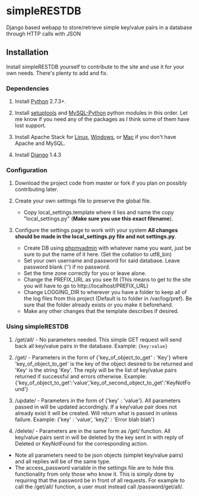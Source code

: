 simpleRESTDB
============

Django based webapp to store/retrieve simple key/value pairs in a database through HTTP calls with JSON

## Installation

Install simpleRESTDB yourself to contribute to the site and use it for your own needs. There's plenty to add and fix.

### Dependencies

1. Install [Python](http://www.python.org/) 2.7.3+.

2. Install [setuptools](http://pypi.python.org/pypi/setuptools) and [MySQL-Python](http://sourceforge.net/projects/mysql-python/) python modules in this order. Let me know if you need any of the packages as I think some of them have lost support.

3. Install Apache Stack for [Linux](http://www.unixmen.com/install-lamp-with-1-command-in-ubuntu-1010-maverick-meerkat/), [Windows](http://www.wampserver.com/en/), or [Mac](http://www.mamp.info/en/index.html) if you don't have Apache and MySQL.

4. Install [Django](https://www.djangoproject.com/download/) 1.4.3

### Configuration

1. Download the project code from master or fork if you plan on possibly contributing later.

2. Create your own settings file to preserve the global file.
    * Copy local_settings.template where it lies and name the copy "local_settings.py" (**Make sure you use this exact filename**).

3. Configure the settings page to work with your system **All changes should be made in the local_settings.py file and not settings.py**.
    * Create DB using [phpmyadmin](http://127.0.0.1/phpmyadmin) with whatever name you want, just be sure to put the name of it here. (Set the collation to utf8_bin)
    * Set your own username and password for said database. Leave password blank ('') if no password.
    * Set the time zone correctly for you or leave alone.
    * Change the PREFIX_URL as you see fit (This means to get to the site you will have to go to http://localhost/PREFIX_URL)
    * Change LOGGING_DIR to wherever you have a folder to keep all of the log files from this project (Default is to folder in /var/log/pref). Be sure that the folder already exists or you make it beforehand.
    * Make any other changes that the template describes if desired.

### Using simpleRESTDB

1. /get/all/ - No parameters needed. This simple GET request will send back all key/value pairs in the database. Example: `{key:value}`

2. /get/ - Parameters in the form of {'key_of_object_to_get' : 'Key'} where 'key_of_object_to_get' is the key of the object desired to be returned and 'Key' is the string 'Key'. The reply will be the list of key/value pairs returned if successful and errors otherwise. Example: {'key_of_object_to_get':'value','key_of_second_object_to_get':'KeyNotFound'}

3. /update/ - Parameters in the form of {'key' : 'value'}. All parameters passed in will be updated accordingly. If a key/value pair does not already exist it will be created. Will return what is passed in unless failure. Example: {'key' : 'value', 'key2' : 'Error blah blah'}

4. /delete/ - Parameters are in the same form as /get/ function. All key/value pairs sent in will be deleted by the key sent in with reply of Deleted or KeyNotFound for the corresponding action.

* Note all parameters need to be json objects (simplet key/value pairs) and all replies will be of the same type.
* The access_password variable in the settings file are to hide this functionality from only those who know it. This is simply done by requiring that the password be in front of all requests. For example to call the /get/all/ function, a user must instead call /password/get/all/.
